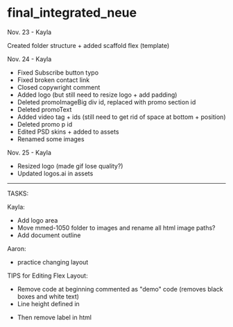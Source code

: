 # final_integrated_neue

Nov. 23 - Kayla

Created folder structure + added scaffold flex (template)

Nov. 24 - Kayla

- Fixed Subscribe button typo
- Fixed broken contact link
- Closed copywright comment
- Added logo (but still need to resize logo + add padding)
- Deleted promoImageBig div id, replaced with promo section id
- Deleted promoText
- Added video tag + ids (still need to get rid of space at bottom + position)
- Deleted promo p id
- Edited PSD skins + added to assets
- Renamed some images

Nov. 25 - Kayla

- Resized logo (made gif lose quality?)
- Updated logos.ai in assets

------------------------------------------------------------

TASKS:

Kayla: 
- Add logo area
- Move mmed-1050 folder to images and rename all html image paths?
- Add document outline

Aaron: 
- practice changing layout

TIPS for Editing Flex Layout:

- Remove code at beginning commented as "demo" code (removes black boxes and white text)
- Line height defined in <p>
- Then remove label in html